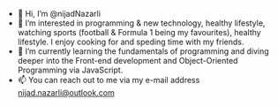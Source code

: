 - 👋 Hi, I’m @nijadNazarli
- 👀 I’m interested in programming & new technology, healthy lifestyle, watching sports (football & Formula 1 being my favourites), healthy lifestyle. I enjoy cooking for and speding time with my friends.
- 🌱 I’m currently learning the fundamentals of programming and diving deeper into the Front-end development and Object-Oriented Programming via JavaScript. 
- 📫 You can reach out to me via my e-mail address nijad.nazarli@outlook.com

<!---
nijadNazarli/nijadNazarli is a ✨ special ✨ repository because its `README.md` (this file) appears on your GitHub profile.
You can click the Preview link to take a look at your changes.
--->
